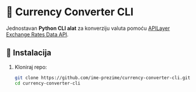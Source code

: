 # 💱 Currency Converter CLI

Jednostavan **Python CLI alat** za konverziju valuta pomoću [APILayer Exchange Rates Data API](https://apilayer.com/).

## 🚀 Instalacija

1. Kloniraj repo:
   ```bash
   git clone https://github.com/ime-prezime/currency-converter-cli.git
   cd currency-converter-cli
